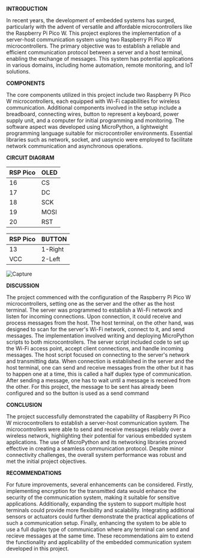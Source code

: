 **INTRODUCTION**

In recent years, the development of embedded systems has surged, particularly with the advent of versatile and affordable microcontrollers like the Raspberry Pi Pico W. This project explores the implementation of a server-host communication system using two Raspberry Pi Pico W microcontrollers. The primary objective was to establish a reliable and efficient communication protocol between a server and a host terminal, enabling the exchange of messages. This system has potential applications in various domains, including home automation, remote monitoring, and IoT solutions.

**COMPONENTS**

The core components utilized in this project include two Raspberry Pi Pico W microcontrollers, each equipped with Wi-Fi capabilities for wireless communication. Additional components involved in the setup include a breadboard, connecting wires, button to represent a keyboard, power supply unit, and a computer for initial programming and monitoring. The software aspect was developed using MicroPython, a lightweight programming language suitable for microcontroller environments. Essential libraries such as network, socket, and uasyncio were employed to facilitate network communication and asynchronous operations.

**CIRCUIT DIAGRAM**

| RSP Pico  |  OLED |
| ----- | ------ |
| 16      |  CS    |
| 17      |  DC    |
| 18      |  SCK   |
| 19      |  MOSI  |
| 20      |  RST   |

| RSP Pico | BUTTON |
| -------- | ------- |
| 13       | 1-Right |
| VCC      | 2-Left  |

![Capture](https://github.com/Aurah-P/Client-Server-Communication/assets/167772589/d1747a65-bc88-4d95-b286-9027578398ad)

**DISCUSSION**

The project commenced with the configuration of the Raspberry Pi Pico W microcontrollers, setting one as the server and the other as the host terminal. The server was programmed to establish a Wi-Fi network and listen for incoming connections. Upon connection, it could receive and process messages from the host. The host terminal, on the other hand, was designed to scan for the server's Wi-Fi network, connect to it, and send messages.
The implementation involved writing and deploying MicroPython scripts to both microcontrollers. The server script included code to set up the Wi-Fi access point, accept client connections, and handle incoming messages. The host script focused on connecting to the server's network and transmitting data. 
When connection is established in the server and the host terminal, one can send and receive messages from the other but it has to happen one at a time, this is called a half duplex type of communication. After sending a message, one has to wait until a message is received from the other. For this project, the message to be sent has already been configured and so the button is used as a send command

**CONCLUSION**

The project successfully demonstrated the capability of Raspberry Pi Pico W microcontrollers to establish a server-host communication system. The microcontrollers were able to send and receive messages reliably over a wireless network, highlighting their potential for various embedded system applications. The use of MicroPython and its networking libraries proved effective in creating a seamless communication protocol. Despite minor connectivity challenges, the overall system performance was robust and met the initial project objectives.

**RECOMMENDATIONS**

For future improvements, several enhancements can be considered. Firstly, implementing encryption for the transmitted data would enhance the security of the communication system, making it suitable for sensitive applications. Additionally, expanding the system to support multiple host terminals could provide more flexibility and scalability. Integrating additional sensors or actuators could further demonstrate the practical applications of such a communication setup. Finally, enhancing the system to be able to use a full duplex type of communication where any terminal can send and recieve messages at the same time. These recommendations aim to extend the functionality and applicability of the embedded communication system developed in this project.










